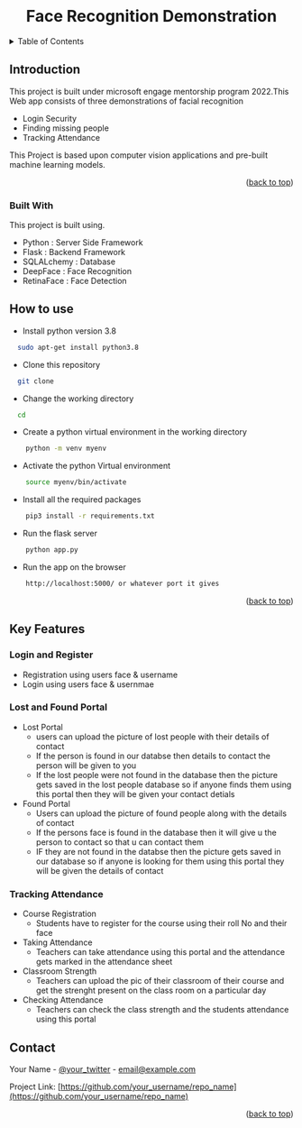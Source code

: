 <div id="top"></div>



<!-- PROJECT LOGO -->
<br />
<div align="center">
 
  <h1 align="center">Face Recognition Demonstration</h1>

</div>



<!-- TABLE OF CONTENTS -->
<details>
  <summary>Table of Contents</summary>
  <ol>
    <li>
      <a href="#introduction">Introduction</a>
      <ul>
        <li><a href="#built-with">Built With</a></li>
      </ul>
    </li>
    <li>
      <a href="#how-to-use">How to Use</a>
    </li>
    <li>
      <a href="#key-features">Key Features</a>
      <ul>
        <li><a href="#login-and-register">Login and Register</a></li>
        <li><a href="#lost-and-found-portal">Lost and Found Portal</a></li>
        <li><a href="#tracking-attendance">Tracking Attendance</a></li>
      </ul>
    </li>
    <li><a href="#contact">Contact</a></li>
  </ol>
</details>



<!-- ABOUT THE PROJECT -->
## Introduction

This project is built under microsoft engage mentorship program 2022.This Web app consists of three demonstrations of facial recognition
* Login Security
* Finding missing people
* Tracking Attendance

This Project is based upon computer vision applications and pre-built machine learning models.


<p align="right">(<a href="#top">back to top</a>)</p>



### Built With

This project is built using.

- Python : Server Side  Framework
- Flask : Backend Framework
- SQLALchemy : Database
- DeepFace : Face Recognition
- RetinaFace : Face Detection 


<!-- GETTING STARTED -->
## How to use

- Install python version 3.8
```sh
  sudo apt-get install python3.8
  ```

- Clone this repository
```sh
  git clone
  ```
- Change the working directory
```sh
  cd 
  ```
- Create a python virtual environment in the working directory

```sh
    python -m venv myenv
```

- Activate the python Virtual environment

```sh
    source myenv/bin/activate
```
- Install all the required packages

```sh
    pip3 install -r requirements.txt
```

- Run the flask server
```sh
    python app.py 
```

- Run the app on the browser
```sh
    http://localhost:5000/ or whatever port it gives 
```


<p align="right">(<a href="#top">back to top</a>)</p>


## Key Features

### Login and Register
- Registration using users face & username
- Login using users face & usernmae

### Lost and Found Portal
- Lost Portal
    - users can upload the picture of lost people with their details of contact
    -  If the person is found in our databse then details to contact the person will be given to you
    - If the lost people were not found in the database then the picture gets saved in the lost people database so if anyone finds them using this portal then they will be given your contact detials
- Found Portal
    - Users can upload the picture of found people along with the details of contact
    - If the persons face is found in the database then it will give u the person to contact so that u can contact them
    - IF they are not found in the databse then the picture gets saved in our database so if anyone is looking for them using this portal they will be given the details of contact

### Tracking Attendance
- Course Registration
    - Students have to register for the course using their roll No and their face
- Taking Attendance
    - Teachers can take attendance using this portal and the attendance gets marked in the attendance sheet
- Classroom Strength
    - Teachers can upload the pic of their classroom of their course and get the strenght present on the class room on a particular day
- Checking Attendance
    - Teachers can check the class strength and the students attendance using this portal





<!-- CONTACT -->
## Contact

Your Name - [@your_twitter](https://twitter.com/your_username) - email@example.com

Project Link: [https://github.com/your_username/repo_name](https://github.com/your_username/repo_name)

<p align="right">(<a href="#top">back to top</a>)</p>
